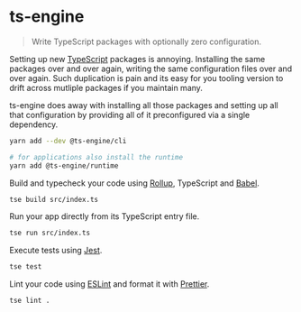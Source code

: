 # ts-engine

> Write TypeScript packages with optionally zero configuration.

Setting up new [TypeScript](typescriptlang.org) packages is annoying. Installing the same packages over and over again, writing the same configuration files over and over again. Such duplication is pain and its easy for you tooling version to drift across mutliple packages if you maintain many.

ts-engine does away with installing all those packages and setting up all that configuration by providing all of it preconfigured via a single dependency.

```sh
yarn add --dev @ts-engine/cli

# for applications also install the runtime
yarn add @ts-engine/runtime
```

Build and typecheck your code using [Rollup](https://rollupjs.org), TypeScript and [Babel](https://babeljs.io).

```sh
tse build src/index.ts
```

Run your app directly from its TypeScript entry file.

```sh
tse run src/index.ts
```

Execute tests using [Jest](https://jestjs.io).

```sh
tse test
```

Lint your code using [ESLint](https://eslint.org) and format it with [Prettier](https://prettier.io).

```sh
tse lint .
```
